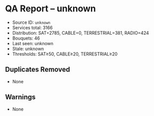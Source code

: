 # QA Report – unknown

- Source ID: `unknown`
- Services total: 3166
- Distribution: SAT=2785, CABLE=0, TERRESTRIAL=381, RADIO=424
- Bouquets: 46
- Last seen: unknown
- Stale: unknown
- Thresholds: SAT≥50, CABLE≥20, TERRESTRIAL≥20

## Duplicates Removed
- None

## Warnings
- None
